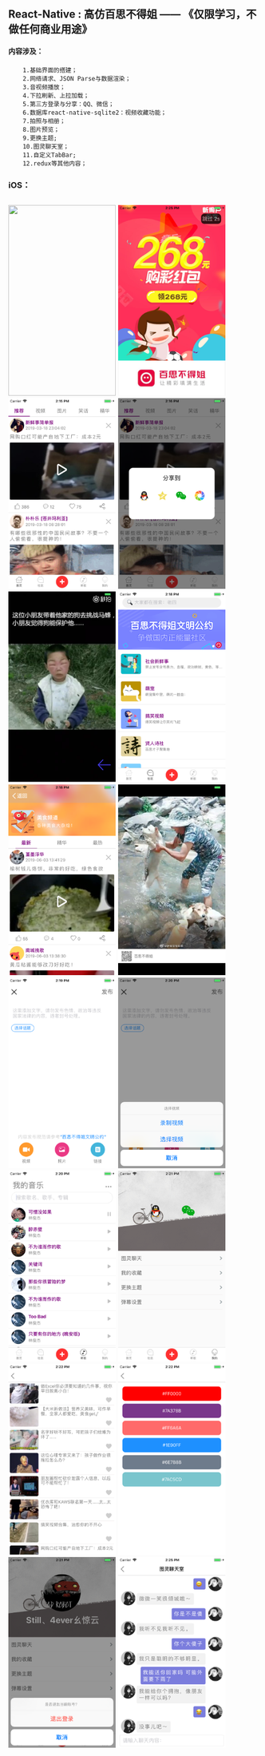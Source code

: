 ##  React-Native : 高仿百思不得姐 —— 《仅限学习，不做任何商业用途》
#### 内容涉及：
        1.基础界面的搭建；
        2.网络请求、JSON Parse与数据渲染；
        3.音视频播放；
        4.下拉刷新、上拉加载；
        5.第三方登录与分享：QQ、微信；
        6.数据库react-native-sqlite2：视频收藏功能；
        7.拍照与相册；
        8.图片预览；
        9.更换主题;
        10.图灵聊天室；
        11.自定义TabBar;
        12.redux等其他内容；


### iOS：
<h2 align"center">
<img src="/pics/bsbdj.gif" width="215" height="382"/>

<img src="/pics/0.png" width="215" height="382"/>
<img src="/pics/1.png" width="215" height="382"/>
<img src="/pics/2.png" width="215" height="382"/>
<img src="/pics/3.png" width="215" height="382"/>

<img src="/pics/4.png" width="215" height="382"/>
<img src="/pics/5.png" width="215" height="382"/>
<img src="/pics/6.png" width="215" height="382"/>
<img src="/pics/7.png" width="215" height="382"/>

<img src="/pics/8.png" width="215" height="382"/>
<img src="/pics/9.png" width="215" height="382"/>
<img src="/pics/10.png" width="215" height="382"/>
<img src="/pics/11.png" width="215" height="382"/>

<img src="/pics/12.png" width="215" height="382"/>
<img src="/pics/13.png" width="215" height="382"/>
<img src="/pics/14.png" width="215" height="382"/>


</h2>




